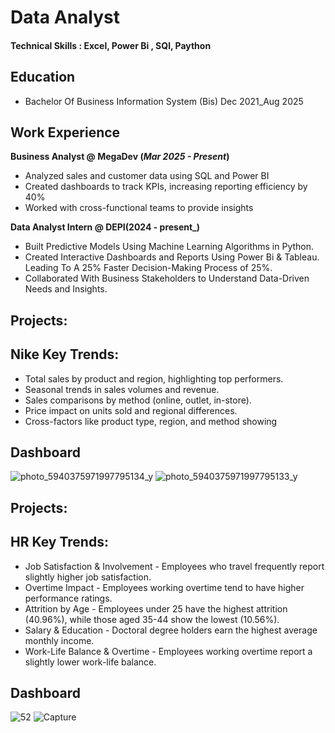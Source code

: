 # Data Analyst

#### Technical Skills : Excel, Power Bi , SQl, Paython

## Education
- Bachelor Of Business Information System (Bis)    Dec 2021_Aug 2025
## Work Experience
**Business Analyst @ MegaDev (_Mar 2025 - Present_)**
-  Analyzed sales and customer data using SQL and Power BI  
- Created dashboards to track KPIs, increasing reporting efficiency by 40%  
- Worked with cross-functional teams to provide insights


**Data Analyst Intern @ DEPI(2024 - present_)**
- Built Predictive Models Using Machine Learning Algorithms in Python.
- Created Interactive Dashboards and Reports Using Power Bi & Tableau. Leading To A 25% Faster Decision-Making Process of 25%.
- Collaborated With Business Stakeholders to Understand Data-Driven Needs and Insights.
## Projects:
## Nike Key Trends:
- Total sales by product and region, highlighting top performers. 
- Seasonal trends in sales volumes and revenue.
-  Sales comparisons by method (online, outlet, in-store). 
- Price impact on units sold and regional differences. 
- Cross-factors like product type, region, and method showing
## Dashboard

![photo_5940375971997795134_y](https://github.com/user-attachments/assets/1ba77fa4-bf04-4cb0-8a83-375cfd69cfef)
![photo_5940375971997795133_y](https://github.com/user-attachments/assets/adba4003-9fdd-4db3-8885-e87e5d9416d7)
## Projects:
## HR Key Trends:
- Job Satisfaction & Involvement - Employees who travel frequently report slightly higher job satisfaction.
- Overtime Impact - Employees working overtime tend to have higher performance ratings.
-  Attrition by Age - Employees under 25 have the highest attrition (40.96%), while those aged 35-44 show the lowest (10.56%).
-  Salary & Education - Doctoral degree holders earn the highest average monthly income.
-  Work-Life Balance & Overtime - Employees working overtime report a slightly lower work-life balance.
## Dashboard
![52](https://github.com/user-attachments/assets/41d8d40e-def6-4fcb-af16-ab8b7fc19260)
![Capture](https://github.com/user-attachments/assets/8fd4b4b9-dbc7-4e71-ac3c-f45475c55660)




